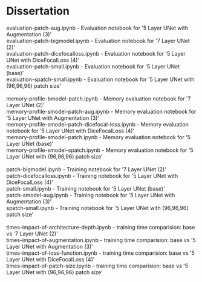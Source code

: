# Dissertation
evaluation-patch-aug.ipynb - Evaluation notebook for '5 Layer UNet with Augmentation (3)'
<br>
evaluation-patch-bigmodel.ipynb - Evaluation notebook for '7 Layer UNet (2)'
<br>
evaluation-patch-dicefocalloss.ipynb - Evaluation notebook for '5 Layer UNet with DiceFocalLoss (4)'
<br>
evaluation-patch-small.ipynb - Evaluation notebook for '5 Layer UNet (base)'
<br>
evaluation-spatch-small.ipynb - Evaluation notebook for '5 Layer UNet with (96,96,96) patch size'
<br>
<br>
memory-profile-bmodel-patch.ipynb - Memory evaluation notebook for '7 Layer UNet (2)'
<br>
memory-profile-smodel-patch-aug.ipynb - Memory evaluation notebook for '5 Layer UNet with Augmentation (3)'
<br>
memory-profile-smodel-patch-dicefocal-loss.ipynb - Memory evaluation notebook for '5 Layer UNet with DiceFocalLoss (4)'
<br>
memory-profile-smodel-patch.ipynb - Memory evaluation notebook for '5 Layer UNet (base)'
<br>
memory-profile-smodel-spatch.ipynb - Memory evaluation notebook for '5 Layer UNet with (96,96,96) patch size'
<br>
<br>
patch-bigmodel.ipynb - Training notebook for '7 Layer UNet (2)'
<br>
patch-dicefocalloss.ipynb - Training notebook for '5 Layer UNet with DiceFocalLoss (4)'
<br>
patch-small.ipynb - Training notebook for '5 Layer UNet (base)'
<br>
patch-smodel-aug.ipynb - Training notebook for '5 Layer UNet with Augmentation (3)'
<br>
spatch-small.ipynb - Training notebook for '5 Layer UNet with (96,96,96) patch size'
<br>
<br>
times-impact-of-architecture-depth.ipynb - training time comparision: base vs '7 Layer UNet (2)'
<br>
times-impact-of-augmentation.ipynb - training time comparision: base vs '5 Layer UNet with Augmentation (3)'
<br>
times-impact-of-loss-function.ipynb - training time comparision: base vs '5 Layer UNet with DiceFocalLoss (4)'
<br>
times-impact-of-patch-size.ipynb - training time comparision: base vs '5 Layer UNet with (96,96,96) patch size'
